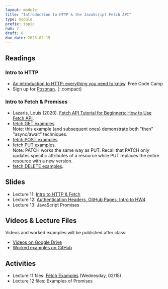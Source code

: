 ```yaml
---
layout: module
title: "Introduction to HTTP & the JavaScript Fetch API"
type: module
prefix: topic
num: 7
draft: 0
due_date: 2023-02-15
---
```


## Readings

### Intro to HTTP
* <a href="https://www.freecodecamp.org/news/http-and-everything-you-need-to-know-about-it/" target="_blank">An introduction to HTTP: everything you need to know</a>. Free Code Camp
* Sign up for <a href="https://identity.getpostman.com/signup" target="_blank">Postman</a>.
{:.compact}

### Intro to Fetch & Promises
* Lazaris, Louis (2020). <a href="" target="_blank">Fetch API Tutorial for Beginners: How to Use Fetch API</a>.
* <a href="https://dev.to/silvenleaf/fetch-api-easiest-explanation-part-1-4-get-silvenleaf-21e2" target="_blank">fetch GET examples</a>.<br>Note: this example (and subsequent ones) demonstrate both "then" "async/await" techniques.
* <a href="https://dev.to/silvenleaf/fetch-api-easiest-explanation-part-2-4-post-by-silvenleaf-1kmh" target="_blank">fetch POST examples</a>.
* <a href="https://dev.to/silvenleaf/fetch-api-easiest-explanation-part-3-4-put-by-silvenleaf-3oe8" target="_blank">fetch PUT examples</a>.<br>Note: PATCH works the same way as PUT. Recall that PATCH only updates specific attributes of a resource while PUT replaces the entire resource with a new version.
* <a href="https://dev.to/silvenleaf/fetch-api-easiest-explanation-part-4-4-delete-by-silvenleaf-4376">fetch DELETE examples</a>.


## Slides
* Lecture 11: <a href="https://docs.google.com/presentation/d/1CJkMkHYmM0INk4N-Qx5xr0lsw52xLJFcGmia1SvFhAU/edit?usp=sharing" target="_blank">Intro to HTTP & Fetch</a>
* Lecture 12: <a href="https://docs.google.com/presentation/d/1ymquHG5WCKCWI-gpBdrewQHwbYDlkycq8fSAXx9GdTs/edit?usp=sharing" target="_blank">Authentication Headers, GitHub Pages, Intro to HW4</a>
* Lecture 13: JavaScript Promises

## Videos & Lecture Files
Videos and worked examples will be published after class:
* <a href="https://drive.google.com/drive/folders/1b0RGogU8P2rKJAtcRpxMspHB919GUAXT?usp=sharing" target="_blank">Videos on Google Drive</a>
* <a href="https://github.com/vanwars/csci344" target="_blank">Worked examples on GitHub</a>

## Activities
* Lecture 11 files: [Fetch Examples](/spring2023/course-files/lectures/lecture11.zip) (Wednesday, 02/15)
* Lecture 12 files: Examples of Promises